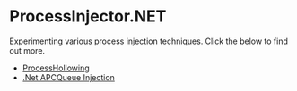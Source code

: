 # ProcessInjector.NET

Experimenting various process injection techniques. Click the below to find out more.

* [ProcessHollowing](https://github.com/wireless90/ProcessInjector.NET/tree/main/ProcessInjector/ProcessHollowing)
* [.Net APCQueue Injection](https://github.com/wireless90/ProcessInjector.NET/tree/main/ProcessInjector/DotNetQueueUserAPCInjectionOnExit)
